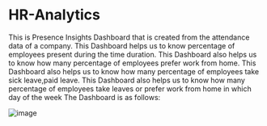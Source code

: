 # HR-Analytics

This is Presence Insights Dashboard that is created from the attendance data of a company.
This Dashboard helps us to know percentage of employees present during the time duration.
This Dashboard also helps us to know how many percentage of employees prefer work from home.
This Dashboard also helps us to know how many percentage of employees take sick leave,paid leave.
This Dashboard also helps us to know how many percentage of employees take leaves or prefer work from home in which day of the week
The Dashboard is as follows:

![image](https://user-images.githubusercontent.com/65599483/201305043-57820f88-9cf4-4beb-8409-a5c02484295a.png)
